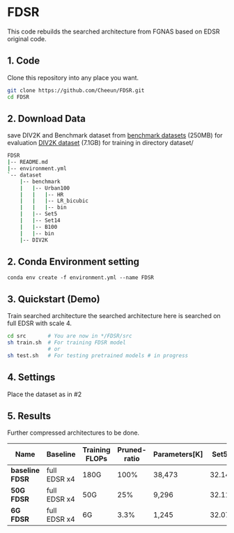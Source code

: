 # FDSR


This code rebuilds the searched architecture from FGNAS based on EDSR original code.

## 1. Code
Clone this repository into any place you want.
```bash
git clone https://github.com/Cheeun/FDSR.git
cd FDSR
```
## 2. Download Data
save DIV2K and Benchmark dataset from 
[benchmark datasets](https://cv.snu.ac.kr/research/EDSR/benchmark.tar) (250MB) for evaluation
[DIV2K dataset](https://cv.snu.ac.kr/research/EDSR/DIV2K.tar) (7.1GB) for training
in directory dataset/
```bash
FDSR
|-- README.md
|-- environment.yml
`-- dataset
    |-- benchmark
    |   |-- Urban100
    |   |   |-- HR
    |   |   |-- LR_bicubic
    |   |   |-- bin
    |   |-- Set5
    |   |-- Set14
    |   |-- B100
    |   |-- bin
    |-- DIV2K
```

## 2. Conda Environment setting
```
conda env create -f environment.yml --name FDSR
```
## 3. Quickstart (Demo)
Train searched architecture 
the searched architecture here is searched on full EDSR with scale 4.
```bash
cd src       # You are now in */FDSR/src
sh train.sh  # For training FDSR model
			 # or
sh test.sh   # For testing pretrained models # in progress
```
## 4. Settings
Place the dataset as in #2

## 5. Results
Further compressed architectures to be done.

| Name | Baseline | Training FLOPs | Pruned-ratio | Parameters[K] | Set5 | Set14 | B100 | Urban100 |
|  ---  |  ---  | ---       | ---        | ---  |  ---  |  ---  |  ---  |  ---  |
| **baseline FDSR** | full EDSR x4 | 180G | 100% | 38,473 | 32.14 | 28.57 | 27.56 | 25.99 |
| **50G FDSR** | full EDSR x4 | 50G | 25% | 9,296 | 32.11 | 28.55 | 27.55 | 25.95 |
| **6G FDSR** | full EDSR x4 | 6G | 3.3% | 1,245 | 32.07 | 28.53 | 27.53 | 25.91 |

